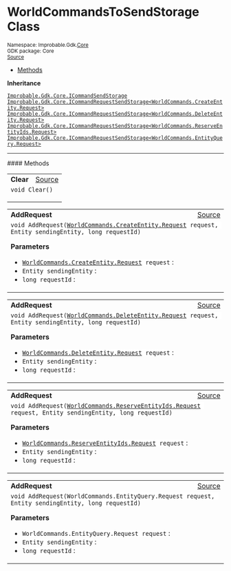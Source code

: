 
# WorldCommandsToSendStorage Class
<sup>
Namespace: Improbable.Gdk.<a href="{{urlRoot}}/api/core-index">Core</a><br/>
GDK package: Core<br/>
<a href="https://www.github.com/spatialos/gdk-for-unity/blob/c62f1703b591ee684fba123ba0dc6c231eca5126/workers/unity/Packages/io.improbable.gdk.core/Worker/WorldCommandsToSendStorage.cs/#L10">Source</a>
<style>
a code {
                    padding: 0em 0.25em!important;
}
code {
                    background-color: #ffffff!important;
}
</style>
</sup>
<nav id="pageToc" class="page-toc"><ul><li><a href="#methods">Methods</a>
</ul></nav>



</p>

<b>Inheritance</b>

<code><a href="{{urlRoot}}/api/core/i-command-send-storage">Improbable.Gdk.Core.ICommandSendStorage</a></code>
<code><a href="{{urlRoot}}/api/core/i-command-request-send-storage">Improbable.Gdk.Core.ICommandRequestSendStorage&lt;WorldCommands.CreateEntity.Request&gt;</a></code>
<code><a href="{{urlRoot}}/api/core/i-command-request-send-storage">Improbable.Gdk.Core.ICommandRequestSendStorage&lt;WorldCommands.DeleteEntity.Request&gt;</a></code>
<code><a href="{{urlRoot}}/api/core/i-command-request-send-storage">Improbable.Gdk.Core.ICommandRequestSendStorage&lt;WorldCommands.ReserveEntityIds.Request&gt;</a></code>
<code><a href="{{urlRoot}}/api/core/i-command-request-send-storage">Improbable.Gdk.Core.ICommandRequestSendStorage&lt;WorldCommands.EntityQuery.Request&gt;</a></code>











</p>
<hr style="width:100%; border-top-color:#d8d8d8" />
#### Methods


</p>




<table width="100%">
    <tr>
        <td style="border-right:none"><a id="clear"></a><b>Clear</b></td>
        <td style="border-left:none; text-align:right"><a href="https://www.github.com/spatialos/gdk-for-unity/blob/c62f1703b591ee684fba123ba0dc6c231eca5126/workers/unity/Packages/io.improbable.gdk.core/Worker/WorldCommandsToSendStorage.cs/#L24">Source</a></td>
    </tr>
    <tr>
        <td colspan="2">
<code>void Clear()</code></p>






</td>
    </tr>
</table>


<table width="100%">
    <tr>
        <td style="border-right:none"><a id="addrequest-worldcommands-createentity-request-entity-long"></a><b>AddRequest</b></td>
        <td style="border-left:none; text-align:right"><a href="https://www.github.com/spatialos/gdk-for-unity/blob/c62f1703b591ee684fba123ba0dc6c231eca5126/workers/unity/Packages/io.improbable.gdk.core/Worker/WorldCommandsToSendStorage.cs/#L32">Source</a></td>
    </tr>
    <tr>
        <td colspan="2">
<code>void AddRequest(<a href="{{urlRoot}}/api/core/commands/world-commands/create-entity/request">WorldCommands.CreateEntity.Request</a> request, Entity sendingEntity, long requestId)</code></p>



</p>

<b>Parameters</b>

<ul>
<li><code><a href="{{urlRoot}}/api/core/commands/world-commands/create-entity/request">WorldCommands.CreateEntity.Request</a> request</code> : </li>
<li><code>Entity sendingEntity</code> : </li>
<li><code>long requestId</code> : </li>
</ul>





</td>
    </tr>
</table>


<table width="100%">
    <tr>
        <td style="border-right:none"><a id="addrequest-worldcommands-deleteentity-request-entity-long"></a><b>AddRequest</b></td>
        <td style="border-left:none; text-align:right"><a href="https://www.github.com/spatialos/gdk-for-unity/blob/c62f1703b591ee684fba123ba0dc6c231eca5126/workers/unity/Packages/io.improbable.gdk.core/Worker/WorldCommandsToSendStorage.cs/#L39">Source</a></td>
    </tr>
    <tr>
        <td colspan="2">
<code>void AddRequest(<a href="{{urlRoot}}/api/core/commands/world-commands/delete-entity/request">WorldCommands.DeleteEntity.Request</a> request, Entity sendingEntity, long requestId)</code></p>



</p>

<b>Parameters</b>

<ul>
<li><code><a href="{{urlRoot}}/api/core/commands/world-commands/delete-entity/request">WorldCommands.DeleteEntity.Request</a> request</code> : </li>
<li><code>Entity sendingEntity</code> : </li>
<li><code>long requestId</code> : </li>
</ul>





</td>
    </tr>
</table>


<table width="100%">
    <tr>
        <td style="border-right:none"><a id="addrequest-worldcommands-reserveentityids-request-entity-long"></a><b>AddRequest</b></td>
        <td style="border-left:none; text-align:right"><a href="https://www.github.com/spatialos/gdk-for-unity/blob/c62f1703b591ee684fba123ba0dc6c231eca5126/workers/unity/Packages/io.improbable.gdk.core/Worker/WorldCommandsToSendStorage.cs/#L46">Source</a></td>
    </tr>
    <tr>
        <td colspan="2">
<code>void AddRequest(<a href="{{urlRoot}}/api/core/commands/world-commands/reserve-entity-ids/request">WorldCommands.ReserveEntityIds.Request</a> request, Entity sendingEntity, long requestId)</code></p>



</p>

<b>Parameters</b>

<ul>
<li><code><a href="{{urlRoot}}/api/core/commands/world-commands/reserve-entity-ids/request">WorldCommands.ReserveEntityIds.Request</a> request</code> : </li>
<li><code>Entity sendingEntity</code> : </li>
<li><code>long requestId</code> : </li>
</ul>





</td>
    </tr>
</table>


<table width="100%">
    <tr>
        <td style="border-right:none"><a id="addrequest-worldcommands-entityquery-request-entity-long"></a><b>AddRequest</b></td>
        <td style="border-left:none; text-align:right"><a href="https://www.github.com/spatialos/gdk-for-unity/blob/c62f1703b591ee684fba123ba0dc6c231eca5126/workers/unity/Packages/io.improbable.gdk.core/Worker/WorldCommandsToSendStorage.cs/#L53">Source</a></td>
    </tr>
    <tr>
        <td colspan="2">
<code>void AddRequest(WorldCommands.EntityQuery.Request request, Entity sendingEntity, long requestId)</code></p>



</p>

<b>Parameters</b>

<ul>
<li><code>WorldCommands.EntityQuery.Request request</code> : </li>
<li><code>Entity sendingEntity</code> : </li>
<li><code>long requestId</code> : </li>
</ul>





</td>
    </tr>
</table>





